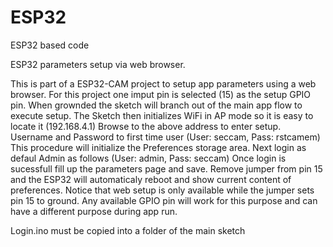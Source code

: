 # ESP32
ESP32 based code

ESP32 parameters setup via web browser.

This is part of a ESP32-CAM project to setup app parameters using a web browser.
For this project one imput pin is selected (15) as the setup GPIO pin.
When grownded the sketch will branch out of the main app flow to execute setup.
The Sketch then initializes WiFi in AP mode so it is easy to locate it (192.168.4.1)
Browse to the above address to enter setup.
Username and Password to first time user (User: seccam, Pass: rstcamem)
This procedure will initialize the Preferences storage area.
Next login as defaul Admin as follows (User: admin, Pass: seccam)
Once login is sucessfull fill up the parameters page and save.
Remove jumper from pin 15 and the ESP32 will automaticaly reboot and show current content of preferences.
Notice that web setup is only available while the jumper sets pin 15 to ground.
Any available GPIO pin will work for this purpose and can have a different purpose during app run.

Login.ino must be copied into a folder of the main sketch

